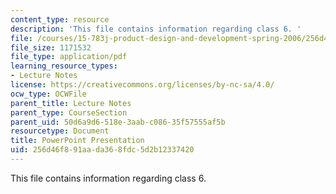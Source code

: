 ```yaml
---
content_type: resource
description: 'This file contains information regarding class 6. '
file: /courses/15-783j-product-design-and-development-spring-2006/256d46f891aada368fdc5d2b12337420_cls6_id_lct2006_t.pdf
file_size: 1171532
file_type: application/pdf
learning_resource_types:
- Lecture Notes
license: https://creativecommons.org/licenses/by-nc-sa/4.0/
ocw_type: OCWFile
parent_title: Lecture Notes
parent_type: CourseSection
parent_uid: 50d6a9d6-518e-3aab-c086-35f57555af5b
resourcetype: Document
title: PowerPoint Presentation
uid: 256d46f8-91aa-da36-8fdc-5d2b12337420
---
```

This file contains information regarding class 6. 